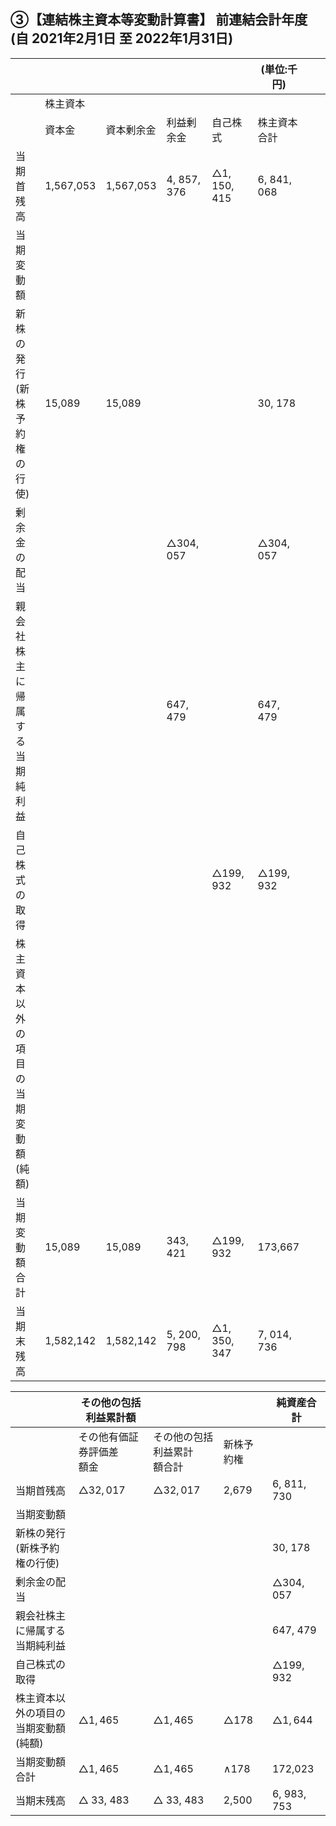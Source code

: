 ## ③【連結株主資本等変動計算書】 前連結会計年度(自 2021年2月1日 至 2022年1月31日)

|                         |           |           |                     |                         | (単位:千円)             |  |  |
|-------------------------|-----------|-----------|---------------------|-------------------------|---------------------|--|--|
|                         | 株主資本      |           |                     |                         |                     |  |  |
|                         | 資本金       | 資本剰余金     | 利益剰余金               | 自己株式                    | 株主資本合計              |  |  |
| 当期首残高                   | 1,567,053 | 1,567,053 | 4, 857, 376         | $\triangle 1, 150, 415$ | 6, 841, 068         |  |  |
| 当期変動額                   |           |           |                     |                         |                     |  |  |
| 新株の発行<br>(新株予約<br>権の行使) | 15,089    | 15,089    |                     |                         | 30, 178             |  |  |
| 剰余金の配当                  |           |           | $\triangle 304,057$ |                         | $\triangle 304,057$ |  |  |
| 親会社株主に帰属する<br>当期純利益     |           |           | 647, 479            |                         | 647, 479            |  |  |
| 自己株式の取得                 |           |           |                     | $\triangle 199,932$     | $\triangle 199,932$ |  |  |
| 株主資本以外の項目の<br>当期変動額(純額) |           |           |                     |                         |                     |  |  |
| 当期変動額合計                 | 15,089    | 15,089    | 343, 421            | $\triangle 199,932$     | 173,667             |  |  |
| 当期末残高                   | 1,582,142 | 1,582,142 | 5, 200, 798         | $\triangle 1, 350, 347$ | 7, 014, 736         |  |  |

|                          | その他の包括利益累計額         |                     |                 | 純資産合計               |
|--------------------------|---------------------|---------------------|-----------------|---------------------|
|                          | その他有価証券評価差<br>額金    | その他の包括利益累計<br>額合計   | 新株予約権           |                     |
| 当期首残高                    | $\triangle 32,017$  | $\triangle 32,017$  | 2,679           | 6, 811, 730         |
| 当期変動額                    |                     |                     |                 |                     |
| 新株の発行(新株予約<br>権の行使)      |                     |                     |                 | 30, 178             |
| 剰余金の配当                   |                     |                     |                 | $\triangle 304,057$ |
| 親会社株主に帰属する<br>当期純利益      |                     |                     |                 | 647, 479            |
| 自己株式の取得                  |                     |                     |                 | $\triangle 199,932$ |
| 株主資本以外の項目の<br>当期変動額 (純額) | $\triangle 1,465$   | $\triangle 1,465$   | $\triangle 178$ | $\triangle 1,644$   |
| 当期変動額合計                  | $\triangle 1,465$   | $\triangle 1,465$   | $\wedge 178$    | 172,023             |
| 当期末残高                    | $\triangle$ 33, 483 | $\triangle$ 33, 483 | 2,500           | 6, 983, 753         |